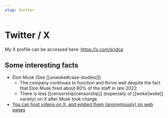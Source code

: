 ```yaml
---
slug: twitter
---
```


# Twitter / X

My X profile can be accessed here: https://x.com/sridca

## Some interesting facts

- Elon Musk (See [[unwoke#case-studies]])
  - The company continues to function and thrive well despite the fact that Elon Musk fired about 80% of the staff in late 2022. 
  - There is less [[censorship|censorship]] (especially of [[woke|woke]] variety) on X after Musk took charge.
- [You can host videos on X, and embed them (anonymously) on web pages](https://twitter.com/sridca/status/1759590315604804080)
